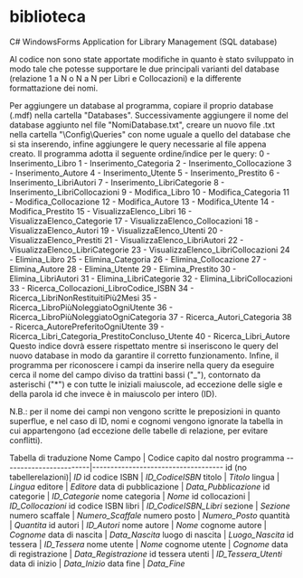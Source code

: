 # biblioteca
C# WindowsForms Application for Library Management (SQL database)

Al codice non sono state apportate modifiche in quanto è stato sviluppato in modo tale che potesse supportare le due principali varianti del database (relazione 1 a N o N a N per Libri e Collocazioni) e la differente formattazione dei nomi.

Per aggiungere un database al programma, copiare il proprio database (.mdf) nella cartella "Databases". Successivamente aggiungere il nome del database aggiunto nel file "NomiDatabase.txt", creare un nuovo file .txt nella cartella "\Config\Queries" con nome uguale a quello del database che si sta inserendo, infine aggiungere le query necessarie al file appena creato. Il programma adotta il seguente ordine/indice per le query:
        0 - Inserimento_Libro
        1 - Inserimento_Categoria
        2 - Inserimento_Collocazione
        3 - Inserimento_Autore
        4 - Inserimento_Utente
        5 - Inserimento_Prestito
        6 - Inserimento_LibriAutori
        7 - Inserimento_LibriCategorie
        8 - Inserimento_LibriCollocazioni
        9 - Modifica_Libro
        10 - Modifica_Categoria
        11 - Modifica_Collocazione
        12 - Modifica_Autore
        13 - Modifica_Utente
        14 - Modifica_Prestito
        15 - VisualizzaElenco_Libri
        16 - VisualizzaElenco_Categorie
        17 - VisualizzaElenco_Collocazioni
        18 - VisualizzaElenco_Autori
        19 - VisualizzaElenco_Utenti
        20 - VisualizzaElenco_Prestiti
        21 - VisualizzaElenco_LibriAutori
        22 - VisualizzaElenco_LibriCategorie
        23 - VisualizzaElenco_LibriCollocazioni
        24 - Elimina_Libro
        25 - Elimina_Categoria
        26 - Elimina_Collocazione
        27 - Elimina_Autore
        28 - Elimina_Utente
        29 - Elimina_Prestito
        30 - Elimina_LibriAutori
        31 - Elimina_LibriCategorie
        32 - Elimina_LibriCollocazioni
        33 - Ricerca_Collocazioni_LibroCodice_ISBN
        34 - Ricerca_LibriNonRestituitiPiù2Mesi
        35 - Ricerca_LibroPiùNoleggiatoOgniUtente
        36 - Ricerca_LibroPiùNoleggiatoOgniCategoria
        37 - Ricerca_Autori_Categoria
        38 - Ricerca_AutorePreferitoOgniUtente
        39 - Ricerca_Libri_Categoria_PrestitoConcluso_Utente
        40 - Ricerca_Libri_Autore
Questo indice dovrà essere rispettato mentre si inseriscono le query del nuovo database in modo da garantire il corretto funzionamento. 
Infine, il programma per riconoscere i campi da inserire nella query da eseguire cerca il nome del campo diviso da trattini bassi ("_"), contornato da asterischi ("*") e con tutte le iniziali maiuscole, ad eccezione delle sigle e della parola id che invece è in maiuscolo per intero (ID). 

N.B.: per il nome dei campi non vengono scritte le preposizioni in quanto superflue, e nel caso di ID, nomi e cognomi vengono ignorate la tabella in cui appartengono (ad eccezione delle tabelle di relazione, per evitare conflitti).

Tabella di traduzione
Nome Campo		| Codice capito dal nostro programma
------------------------|------------------------------------
id (no tabellerelazioni)| *ID*
id codice ISBN		| *ID_CodiceISBN*
titolo			| *Titolo*
lingua			| *Lingua*
editore			| *Editore*
data di pubblicazione	| *Data_Pubblicazione*
id categorie		| *ID_Categorie*
nome categoria		| *Nome*
id collocazioni		| *ID_Collocazioni*
id codice ISBN libri	| *ID_CodiceISBN_Libri*
sezione			| *Sezione*
numero scaffale		| *Numero_Scaffale*
numero posto		| *Numero_Posto*
quantità		| *Quantita*
id autori		| *ID_Autori*
nome autore		| *Nome*
cognome autore		| *Cognome*
data di nascita		| *Data_Nascita*
luogo di nascita	| *Luogo_Nascita*
id tessera 		| *ID_Tessera*
nome utente		| *Nome*
cognome utente		| *Cognome*
data di registrazione	| *Data_Registrazione*
id tessera utenti	| *ID_Tessera_Utenti*
data di inizio		| *Data_Inizio*
data fine		| *Data_Fine*
